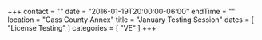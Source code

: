 +++
contact = ""
date = "2016-01-19T20:00:00-06:00"
endTime = ""
location = "Cass County Annex"
title = "January Testing Session"
dates = [ "License Testing" ]
categories = [ "VE" ]
+++

